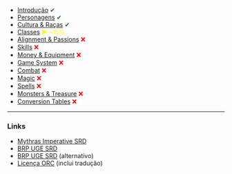 - [Introdução](README.md) <span style="color:green">✔</span>
- [Personagens](0001_Characters.md) <span style="color:green">✔</span>
- [Cultura & Raças](0002_Culture_and_Races.md) <span style="color:green">✔</span>
- [Classes](0003_Classes.md) <span style="color:yellow">▶ ~15%</span>
- [Alignment & Passions](0004_Alignment_and_Passions.md) <span style="color:red">❌</span>
- [Skills](0005_Skills.md) <span style="color:red">❌</span>
- [Money & Equipment](0006_Money_and_Equipment.md) <span style="color:red">❌</span>
- [Game System](0007_Game_System.md) <span style="color:red">❌</span>
- [Combat](0008_Combat.md) <span style="color:red">❌</span>
- [Magic](0009_Magic.md) <span style="color:red">❌</span>
- [Spells](0010_Spells.md) <span style="color:red">❌</span>
- [Monsters & Treasure](Appendix_A_Monsters_And_Treasures.md) <span style="color:red">❌</span>
- [Conversion Tables](Appendix_B_Conversion_Tables.md) <span style="color:red">❌</span>

---

### Links

- [Mythras Imperative SRD](https://srd.mythras.net)
- [BRP UGE SRD](https://brpugesrd.xyz)
- [BRP UGE SRD](https://bruge.us/rules/srd/) (alternativo)
- [Licença ORC](https://drive.google.com/uc?export=download&id=150AL_J-gwJC2FPvmJDJwb1bYU5rCjSoo) (inclui tradução)